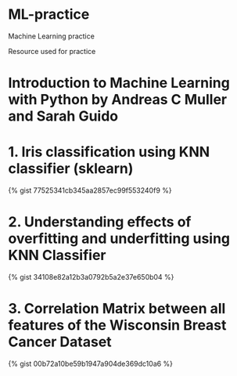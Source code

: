 # ML-practice
Machine Learning practice

Resource used for practice 
# Introduction to Machine Learning with Python by Andreas C Muller and Sarah Guido




# 1. Iris classification using KNN classifier (sklearn)

{% gist 77525341cb345aa2857ec99f553240f9 %}




# 2. Understanding effects of overfitting and underfitting using KNN Classifier

{% gist 34108e82a12b3a0792b5a2e37e650b04 %}



# 3. Correlation Matrix between all features of the Wisconsin Breast Cancer Dataset

{% gist 00b72a10be59b1947a904de369dc10a6 %}
